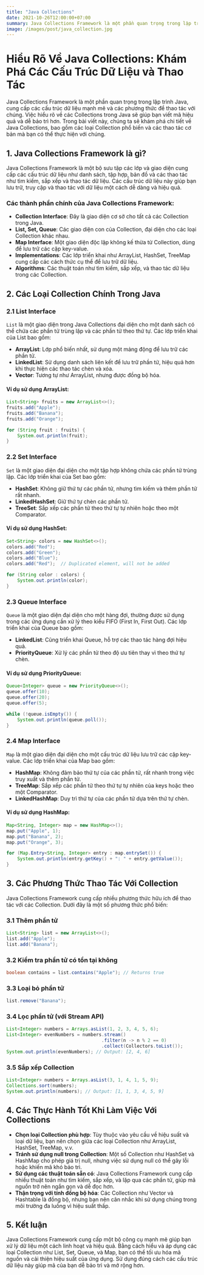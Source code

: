 ```yaml
---
title: "Java Collections"
date: 2021-10-26T12:00:00+07:00
summary: Java Collections Framework là một phần quan trọng trong lập trình Java, cung cấp các cấu trúc dữ liệu mạnh mẽ và các phương thức để thao tác với chúng. Việc hiểu rõ về các Collections trong Java sẽ giúp bạn viết mã hiệu quả và dễ bảo trì hơn. Trong bài viết này, chúng ta sẽ khám phá chi tiết về Java Collections, bao gồm các loại Collection phổ biến và các thao tác cơ bản mà bạn có thể thực hiện với chúng.
image: /images/post/java_collection.jpg 
---
```


# Hiểu Rõ Về Java Collections: Khám Phá Các Cấu Trúc Dữ Liệu và Thao Tác

Java Collections Framework là một phần quan trọng trong lập trình Java, cung cấp các cấu trúc dữ liệu mạnh mẽ và các phương thức để thao tác với chúng. Việc hiểu rõ về các Collections trong Java sẽ giúp bạn viết mã hiệu quả và dễ bảo trì hơn. Trong bài viết này, chúng ta sẽ khám phá chi tiết về Java Collections, bao gồm các loại Collection phổ biến và các thao tác cơ bản mà bạn có thể thực hiện với chúng.

## 1. Java Collections Framework là gì?

Java Collections Framework là một bộ sưu tập các lớp và giao diện cung cấp các cấu trúc dữ liệu như danh sách, tập hợp, bản đồ và các thao tác như tìm kiếm, sắp xếp và thao tác dữ liệu. Các cấu trúc dữ liệu này giúp bạn lưu trữ, truy cập và thao tác với dữ liệu một cách dễ dàng và hiệu quả.

### Các thành phần chính của Java Collections Framework:

- **Collection Interface**: Đây là giao diện cơ sở cho tất cả các Collection trong Java.
- **List, Set, Queue**: Các giao diện con của Collection, đại diện cho các loại Collection khác nhau.
- **Map Interface**: Một giao diện độc lập không kế thừa từ Collection, dùng để lưu trữ các cặp key-value.
- **Implementations**: Các lớp triển khai như ArrayList, HashSet, TreeMap cung cấp các cách thức cụ thể để lưu trữ dữ liệu.
- **Algorithms**: Các thuật toán như tìm kiếm, sắp xếp, và thao tác dữ liệu trong các Collection.

## 2. Các Loại Collection Chính Trong Java

### 2.1 List Interface

`List` là một giao diện trong Java Collections đại diện cho một danh sách có thể chứa các phần tử trùng lặp và các phần tử theo thứ tự. Các lớp triển khai của List bao gồm:

- **ArrayList**: Lớp phổ biến nhất, sử dụng một mảng động để lưu trữ các phần tử.
- **LinkedList**: Sử dụng danh sách liên kết để lưu trữ phần tử, hiệu quả hơn khi thực hiện các thao tác chèn và xóa.
- **Vector**: Tương tự như ArrayList, nhưng được đồng bộ hóa.

#### Ví dụ sử dụng ArrayList:

```java
List<String> fruits = new ArrayList<>();
fruits.add("Apple");
fruits.add("Banana");
fruits.add("Orange");

for (String fruit : fruits) {
    System.out.println(fruit);
}
```

### 2.2 Set Interface

`Set` là một giao diện đại diện cho một tập hợp không chứa các phần tử trùng lặp. Các lớp triển khai của Set bao gồm:

- **HashSet**: Không giữ thứ tự các phần tử, nhưng tìm kiếm và thêm phần tử rất nhanh.
- **LinkedHashSet**: Giữ thứ tự chèn các phần tử.
- **TreeSet**: Sắp xếp các phần tử theo thứ tự tự nhiên hoặc theo một Comparator.

#### Ví dụ sử dụng HashSet:

```java
Set<String> colors = new HashSet<>();
colors.add("Red");
colors.add("Green");
colors.add("Blue");
colors.add("Red");  // Duplicated element, will not be added

for (String color : colors) {
    System.out.println(color);
}
```

### 2.3 Queue Interface

`Queue` là một giao diện đại diện cho một hàng đợi, thường được sử dụng trong các ứng dụng cần xử lý theo kiểu FIFO (First In, First Out). Các lớp triển khai của Queue bao gồm:

- **LinkedList**: Cũng triển khai Queue, hỗ trợ các thao tác hàng đợi hiệu quả.
- **PriorityQueue**: Xử lý các phần tử theo độ ưu tiên thay vì theo thứ tự chèn.

#### Ví dụ sử dụng PriorityQueue:

```java
Queue<Integer> queue = new PriorityQueue<>();
queue.offer(10);
queue.offer(20);
queue.offer(5);

while (!queue.isEmpty()) {
    System.out.println(queue.poll());
}
```

### 2.4 Map Interface

`Map` là một giao diện đại diện cho một cấu trúc dữ liệu lưu trữ các cặp key-value. Các lớp triển khai của Map bao gồm:

- **HashMap**: Không đảm bảo thứ tự của các phần tử, rất nhanh trong việc truy xuất và thêm phần tử.
- **TreeMap**: Sắp xếp các phần tử theo thứ tự tự nhiên của keys hoặc theo một Comparator.
- **LinkedHashMap**: Duy trì thứ tự của các phần tử dựa trên thứ tự chèn.

#### Ví dụ sử dụng HashMap:

```java
Map<String, Integer> map = new HashMap<>();
map.put("Apple", 1);
map.put("Banana", 2);
map.put("Orange", 3);

for (Map.Entry<String, Integer> entry : map.entrySet()) {
    System.out.println(entry.getKey() + ": " + entry.getValue());
}
```

## 3. Các Phương Thức Thao Tác Với Collection

Java Collections Framework cung cấp nhiều phương thức hữu ích để thao tác với các Collection. Dưới đây là một số phương thức phổ biến:

### 3.1 Thêm phần tử

```java
List<String> list = new ArrayList<>();
list.add("Apple");
list.add("Banana");
```

### 3.2 Kiểm tra phần tử có tồn tại không

```java
boolean contains = list.contains("Apple"); // Returns true
```

### 3.3 Loại bỏ phần tử

```java
list.remove("Banana");
```

### 3.4 Lọc phần tử (với Stream API)

```java
List<Integer> numbers = Arrays.asList(1, 2, 3, 4, 5, 6);
List<Integer> evenNumbers = numbers.stream()
                                   .filter(n -> n % 2 == 0)
                                   .collect(Collectors.toList());
System.out.println(evenNumbers); // Output: [2, 4, 6]
```

### 3.5 Sắp xếp Collection

```java
List<Integer> numbers = Arrays.asList(3, 1, 4, 1, 5, 9);
Collections.sort(numbers);
System.out.println(numbers); // Output: [1, 1, 3, 4, 5, 9]
```

## 4. Các Thực Hành Tốt Khi Làm Việc Với Collections

- **Chọn loại Collection phù hợp**: Tùy thuộc vào yêu cầu về hiệu suất và loại dữ liệu, bạn nên chọn giữa các loại Collection như ArrayList, HashSet, TreeMap, v.v.
- **Tránh sử dụng null trong Collection**: Một số Collection như HashSet và HashMap cho phép giá trị null, nhưng việc sử dụng null có thể gây lỗi hoặc khiến mã khó bảo trì.
- **Sử dụng các thuật toán sẵn có**: Java Collections Framework cung cấp nhiều thuật toán như tìm kiếm, sắp xếp, và lặp qua các phần tử, giúp mã nguồn trở nên ngắn gọn và dễ đọc hơn.
- **Thận trọng với tính đồng bộ hóa**: Các Collection như Vector và Hashtable là đồng bộ, nhưng bạn nên cân nhắc khi sử dụng chúng trong môi trường đa luồng vì hiệu suất thấp.

## 5. Kết luận

Java Collections Framework cung cấp một bộ công cụ mạnh mẽ giúp bạn xử lý dữ liệu một cách linh hoạt và hiệu quả. Bằng cách hiểu và áp dụng các loại Collection như List, Set, Queue, và Map, bạn có thể tối ưu hóa mã nguồn và cải thiện hiệu suất của ứng dụng. Sử dụng đúng cách các cấu trúc dữ liệu này giúp mã của bạn dễ bảo trì và mở rộng hơn.
